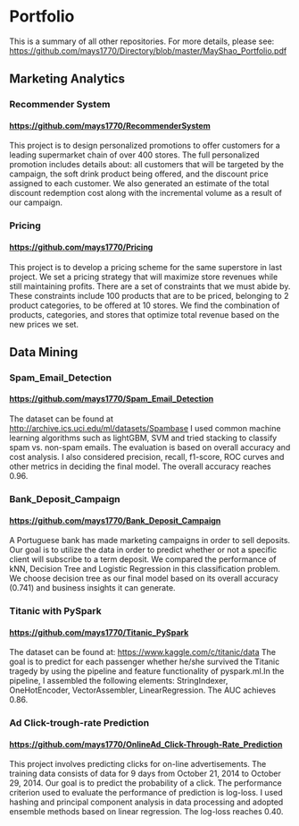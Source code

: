 # Portfolio
This is a summary of all other repositories. For more details, please see: https://github.com/mays1770/Directory/blob/master/MayShao_Portfolio.pdf

## Marketing Analytics
### Recommender System
#### https://github.com/mays1770/RecommenderSystem
This project is to design personalized promotions to offer customers for a leading supermarket chain of over 400 stores. The full personalized promotion includes details about: all customers that will be targeted by the campaign, the soft drink product being offered, and the discount price assigned to each customer. We also generated an estimate of the total discount redemption cost along with the incremental volume as a result of our campaign.

### Pricing
#### https://github.com/mays1770/Pricing
This project is to develop a pricing scheme for the same superstore in last project. We set a pricing strategy that will maximize store revenues while still maintaining profits. There are a set of constraints that we must abide by. These constraints include 100 products that are to be priced, belonging to 2 product categories, to be offered at 10 stores. We find the combination of products, categories, and stores that optimize total revenue based on the new prices we set.

## Data Mining
### Spam_Email_Detection
#### https://github.com/mays1770/Spam_Email_Detection
The dataset can be found at http://archive.ics.uci.edu/ml/datasets/Spambase 
I used common machine learning algorithms such as lightGBM, SVM and tried stacking to classify spam vs. non-spam emails. The evaluation is based on overall accuracy and cost analysis. I also considered precision, recall, f1-score, ROC curves and other metrics in deciding the final model. The overall accuracy reaches 0.96.

### Bank_Deposit_Campaign
#### https://github.com/mays1770/Bank_Deposit_Campaign
A Portuguese bank has made marketing campaigns in order to sell deposits. Our goal is to utilize the data in order to predict whether or not a specific client will subscribe to a term deposit. We compared the performance of kNN, Decision Tree and Logistic Regression in this classification problem. We choose decision tree as our final model based on its overall accuracy (0.741) and business insights it can generate.

### Titanic with PySpark
#### https://github.com/mays1770/Titanic_PySpark
The dataset can be found at: https://www.kaggle.com/c/titanic/data The goal is to predict for each passenger whether he/she survived the Titanic tragedy by using the pipeline and feature functionality of pyspark.ml.In the pipeline, I assembled the following elements: StringIndexer, OneHotEncoder, VectorAssembler, LinearRegression. The AUC achieves 0.86.

### Ad Click-trough-rate Prediction
#### https://github.com/mays1770/OnlineAd_Click-Through-Rate_Prediction
This project involves predicting clicks for on-line advertisements. The training data consists of data for 9 days from October 21, 2014 to October 29, 2014. Our goal is to predict the probability of a click. The performance criterion used to evaluate the performance of prediction is log-loss. I used hashing and principal component analysis in data processing and adopted ensemble methods based on linear regression. The log-loss reaches 0.40.



